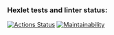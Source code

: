 ### Hexlet tests and linter status:
[![Actions Status](https://github.com/Kid-Guru/frontend-project-lvl1/workflows/hexlet-check/badge.svg)](https://github.com/Kid-Guru/frontend-project-lvl1/actions)
[![Maintainability](https://api.codeclimate.com/v1/badges/a99a88d28ad37a79dbf6/maintainability)](https://codeclimate.com/github/Kid-Guru/frontend-project-lvl1/maintainability)

